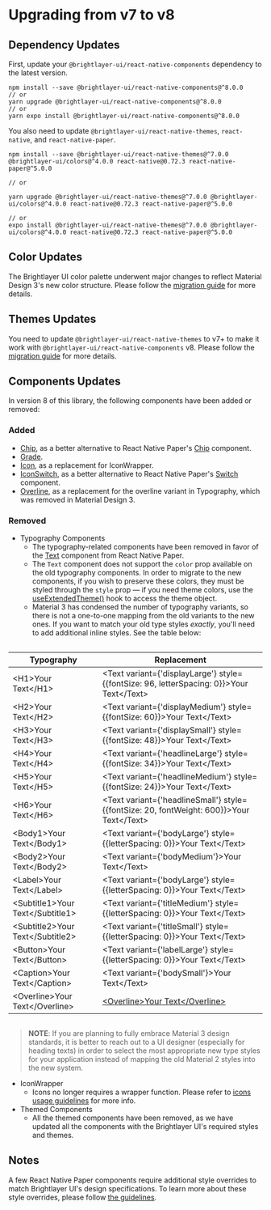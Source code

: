 # Upgrading from v7 to v8

## Dependency Updates

First, update your `@brightlayer-ui/react-native-components` dependency to the latest version.

```shell
npm install --save @brightlayer-ui/react-native-components@^8.0.0
// or
yarn upgrade @brightlayer-ui/react-native-components@^8.0.0
// or
yarn expo install @brightlayer-ui/react-native-components@^8.0.0
```

You also need to update `@brightlayer-ui/react-native-themes`, `react-native`, and `react-native-paper`.

```shell
npm install --save @brightlayer-ui/react-native-themes@^7.0.0 @brightlayer-ui/colors@^4.0.0 react-native@0.72.3 react-native-paper@^5.0.0

// or

yarn upgrade @brightlayer-ui/react-native-themes@^7.0.0 @brightlayer-ui/colors@^4.0.0 react-native@0.72.3 react-native-paper@^5.0.0

// or
expo install @brightlayer-ui/react-native-themes@^7.0.0 @brightlayer-ui/colors@^4.0.0 react-native@0.72.3 react-native-paper@^5.0.0

```
## Color Updates

The Brightlayer UI color palette underwent major changes to reflect Material Design 3's new color structure. Please follow the [migration guide](https://github.com/etn-ccis/blui-colors/blob/master/README.md#migration-from-v3-to-v4) for more details.

## Themes Updates

You need to update `@brightlayer-ui/react-native-themes` to v7+ to make it work with `@brightlayer-ui/react-native-components` v8. Please follow the [migration guide](https://github.com/etn-ccis/blui-react-native-themes/blob/master/README.md#upgrading-from-version-6---7) for more details.

## Components Updates

In version 8 of this library, the following components have been added or removed:

### Added

- [Chip](./docs/Chip.md), as a better alternative to React Native Paper's [Chip](https://callstack.github.io/react-native-paper/docs/components/Chip/) component.
- [Grade](./docs/Grade.md).
- [Icon](./docs/Icons#icon-as-a-component.md), as a replacement for IconWrapper.
- [IconSwitch](./docs/IconSwitch.md), as a better alternative to React Native Paper's [Switch](https://callstack.github.io/react-native-paper/docs/components/Switch/) component.
- [Overline](./docs/Overline.md), as a replacement for the overline variant in Typography, which was removed in Material Design 3.

### Removed

- Typography Components
    - The typography-related components have been removed in favor of the [Text](https://callstack.github.io/react-native-paper/docs/components/Text/) component from React Native Paper.
    - The `Text` component does not support the `color` prop available on the old typography components. In order to migrate to the new components, if you wish to preserve these colors, they must be styled through the `style` prop — if you need theme colors, use the [useExtendedTheme()](https://github.com/etn-ccis/blui-react-native-themes?tab=readme-ov-file#typescript) hook to access the theme object.
    - Material 3 has condensed the number of typography variants, so there is not a one-to-one mapping from the old variants to the new ones. If you want to match your old type styles _exactly_, you'll need to add additional inline styles. See the table below:

<div style="overflow: auto">

| Typography            | Replacement                                                           | 
| --------------------- | --------------------------------------------------------------------- | 
| \<H1>Your Text\</H1>    | <Text variant={'displayLarge'} style={{fontSize: 96, letterSpacing: 0}}>Your Text\</Text>| 
| \<H2>Your Text\</H2>    | <Text variant={'displayMedium'} style={{fontSize: 60}}>Your Text\</Text>| 
| \<H3>Your Text\</H3>    | <Text variant={'displaySmall'} style={{fontSize: 48}}>Your Text\</Text>| 
| \<H4>Your Text\</H4>    | <Text variant={'headlineLarge'} style={{fontSize: 34}}>Your Text\</Text>| 
| \<H5>Your Text\</H5>    | <Text variant={'headlineMedium'} style={{fontSize: 24}}>Your Text\</Text>| 
| \<H6>Your Text\</H6>    | <Text variant={'headlineSmall'} style={{fontSize: 20, fontWeight: 600}}>Your Text\</Text>| 
| \<Body1>Your Text\</Body1>    | <Text variant={'bodyLarge'} style={{letterSpacing: 0}}>Your Text\</Text>| 
| \<Body2>Your Text\</Body2>    | <Text variant={'bodyMedium'}>Your Text\</Text>| 
| \<Label>Your Text\</Label>    | <Text variant={'bodyLarge'} style={{letterSpacing: 0}}>Your Text\</Text>| 
| \<Subtitle1>Your Text\</Subtitle1>    | <Text variant={'titleMedium'} style={{letterSpacing: 0}}>Your Text\</Text>|
| \<Subtitle2>Your Text\</Subtitle2>    | <Text variant={'titleSmall'} style={{letterSpacing: 0}}>Your Text\</Text>| 
| \<Button>Your Text\</Button>    | <Text variant={'labelLarge'} style={{letterSpacing: 0}}>Your Text\</Text>| 
| \<Caption>Your Text\</Caption>    | <Text variant={'bodySmall'}>Your Text\</Text>| 
| \<Overline>Your Text\</Overline>    | [\<Overline>Your Text\</Overline>](./docs/Overline.md)| 

</div>

> **NOTE**: If you are planning to fully embrace Material 3 design standards, it is better to reach out to a UI designer (especially for heading texts) in order to select the most appropriate new type styles for your application instead of mapping the old Material 2 styles into the new system. 
    
- IconWrapper
    - Icons no longer requires a wrapper function. Please refer to [icons usage guidelines](./docs/Icons) for more info.
- Themed Components
    - All the themed components have been removed, as we have updated all the components with the Brightlayer UI's required styles and themes.

## Notes

A few React Native Paper components require additional style overrides to match Brightlayer UI's design specifications. To learn more about these style overrides, please follow [the guidelines](https://github.com/etn-ccis/blui-react-native-themes/blob/master/RNPComponents/RNPComponents.md).
